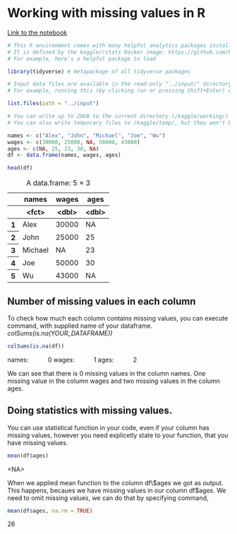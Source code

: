 
# Working with missing values in R
[Link to the notebook](https://www.kaggle.com/iliassuvanov/missing-values-in-r/edit)

```R
# This R environment comes with many helpful analytics packages installed
# It is defined by the kaggle/rstats Docker image: https://github.com/kaggle/docker-rstats
# For example, here's a helpful package to load

library(tidyverse) # metapackage of all tidyverse packages

# Input data files are available in the read-only "../input/" directory
# For example, running this (by clicking run or pressing Shift+Enter) will list all files under the input directory

list.files(path = "../input")

# You can write up to 20GB to the current directory (/kaggle/working/) that gets preserved as output when you create a version using "Save & Run All" 
# You can also write temporary files to /kaggle/temp/, but they won't be saved outside of the current session
```


```R
names <- c("Alex", "John", "Michael", "Joe", "Wu")
wages <- c(30000, 25000, NA, 50000, 43000)
ages <- c(NA, 25, 23, 30, NA)
df <- data.frame(names, wages, ages)
```


```R
head(df)
```


<table class="dataframe">
<caption>A data.frame: 5 × 3</caption>
<thead>
	<tr><th></th><th scope=col>names</th><th scope=col>wages</th><th scope=col>ages</th></tr>
	<tr><th></th><th scope=col>&lt;fct&gt;</th><th scope=col>&lt;dbl&gt;</th><th scope=col>&lt;dbl&gt;</th></tr>
</thead>
<tbody>
	<tr><th scope=row>1</th><td>Alex   </td><td>30000</td><td>NA</td></tr>
	<tr><th scope=row>2</th><td>John   </td><td>25000</td><td>25</td></tr>
	<tr><th scope=row>3</th><td>Michael</td><td>   NA</td><td>23</td></tr>
	<tr><th scope=row>4</th><td>Joe    </td><td>50000</td><td>30</td></tr>
	<tr><th scope=row>5</th><td>Wu     </td><td>43000</td><td>NA</td></tr>
</tbody>
</table>



## Number of missing values in each column
To check how much each column contains missing values, you can execute command, with supplied name of your dataframe.
_colSums(is.na(YOUR_DATAFRAME))_


```R
colSums(is.na(df))
```


<style>
.dl-inline {width: auto; margin:0; padding: 0}
.dl-inline>dt, .dl-inline>dd {float: none; width: auto; display: inline-block}
.dl-inline>dt::after {content: ":\0020"; padding-right: .5ex}
.dl-inline>dt:not(:first-of-type) {padding-left: .5ex}
</style><dl class=dl-inline><dt>names</dt><dd>0</dd><dt>wages</dt><dd>1</dd><dt>ages</dt><dd>2</dd></dl>



We can see that there is 0 missing values in the column names. One missing value in the column wages and two missing values in the column ages.

## Doing statistics with missing values.
You can use statistical function in your code, even if your column has missing values, however you need explicetly state to your function, that you have missing values.


```R
mean(df$ages)
```


&lt;NA&gt;


When we applied mean function to the column df\\$ages we got _<NA>_ as output. This happens, becaues we have missing values in our column df\$ages. We need to omit missing values, we can do that by specifying command,


```R
mean(df$ages, na.rm = TRUE)
```


26



